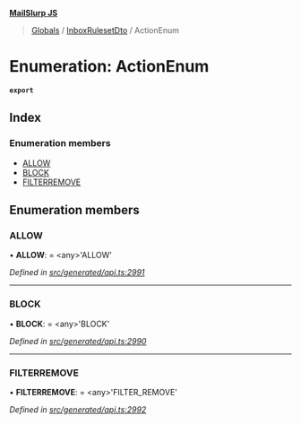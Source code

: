 **[MailSlurp JS](../README.md)**

> [Globals](../README.md) / [InboxRulesetDto](../modules/inboxrulesetdto.md) / ActionEnum

# Enumeration: ActionEnum

**`export`** 

## Index

### Enumeration members

* [ALLOW](inboxrulesetdto.actionenum.md#allow)
* [BLOCK](inboxrulesetdto.actionenum.md#block)
* [FILTERREMOVE](inboxrulesetdto.actionenum.md#filterremove)

## Enumeration members

### ALLOW

•  **ALLOW**:  = \<any>'ALLOW'

*Defined in [src/generated/api.ts:2991](https://github.com/mailslurp/mailslurp-client/blob/ad6aa3d/src/generated/api.ts#L2991)*

___

### BLOCK

•  **BLOCK**:  = \<any>'BLOCK'

*Defined in [src/generated/api.ts:2990](https://github.com/mailslurp/mailslurp-client/blob/ad6aa3d/src/generated/api.ts#L2990)*

___

### FILTERREMOVE

•  **FILTERREMOVE**:  = \<any>'FILTER\_REMOVE'

*Defined in [src/generated/api.ts:2992](https://github.com/mailslurp/mailslurp-client/blob/ad6aa3d/src/generated/api.ts#L2992)*
